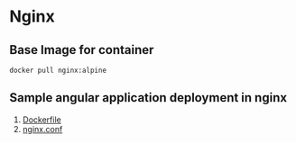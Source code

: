# Nginx 

## Base Image for container
```
docker pull nginx:alpine
```

## Sample angular application deployment in nginx

1. [Dockerfile](../../language/angular/Dockerfile)
2. [nginx.conf](../../language/angular/nginx.conf)